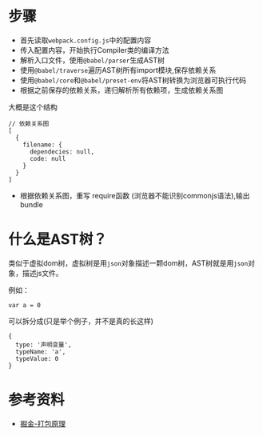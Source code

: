 # 步骤

- 首先读取`webpack.config.js`中的配置内容
- 传入配置内容，开始执行Compiler类的编译方法
- 解析入口文件，使用`@babel/parser`生成AST树
- 使用`@babel/traverse`遍历AST树所有import模块,保存依赖关系
- 使用`@babel/core`和`@babel/preset-env`将AST树转换为浏览器可执行代码
- 根据之前保存的依赖关系，递归解析所有依赖项，生成依赖关系图

大概是这个结构
```
// 依赖关系图
[
  {
    filename: {
      dependecies: null,
      code: null
    }
  }
]
```
- 根据依赖关系图，重写 require函数 (浏览器不能识别commonjs语法),输出bundle



# 什么是AST树？
类似于虚拟dom树，虚拟树是用`json`对象描述一颗dom树，AST树就是用`json`对象，描述js文件。

例如：
```
var a = 0
```
可以拆分成(只是举个例子，并不是真的长这样)
```
{
  type: '声明变量',
  typeName: 'a',
  typeValue: 0
}
```

# 参考资料
- [掘金-打包原理](https://juejin.cn/post/6844904038543130637#heading-19)